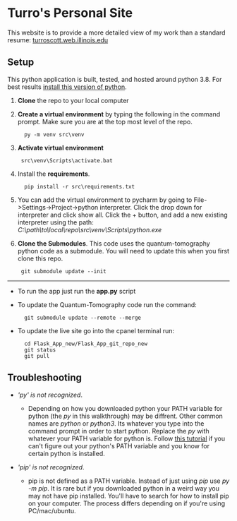 # Turro's Personal Site

[comment]: <> ([![Website http://TurroScott.web.illinois.edu ]&#40;https://img.shields.io/website-up-down-green-red/http/shields.io.svg&#41;]&#40;http://quantumtomo.web.illinois.edu/&#41;)

This website is to provide a more detailed view of my work than a standard resume:
[turroscott.web.illinois.edu](http://TurroScott.web.illinois.edu)

## Setup
This python application is built, tested, and hosted around python 3.8. 
For best results [install this version of python](https://www.python.org/downloads/). 

1. **Clone** the repo to your local computer


2. **Create a virtual environment** by typing the following in the command prompt. Make sure you are at the top most level of the repo.

         py -m venv src\venv
3. **Activate virtual environment**

        src\venv\Scripts\activate.bat

4. Install the **requirements**. 

         pip install -r src\requirements.txt
         
5. You can add the virtual environment to pycharm by going to File->Settings->Project->python interpreter. 
   Click the drop down for interpreter and click show all. Click the + button, and add a new existing interpreter using the path:
   _C:\path\to\local\repo\src\venv\Scripts\python.exe_
   

6. **Clone the Submodules**. This code uses the quantum-tomography python code as a submodule. You will need to update this when
you first clone this repo.

        git submodule update --init

---


* To run the app just run the **app.py** script


* To update the Quantum-Tomography code run the command:

        git submodule update --remote --merge

* To update the live site go into the cpanel terminal run:

        cd Flask_App_new/Flask_App_git_repo_new
        git status
        git pull

## Troubleshooting

- *'py' is not recognized*. 
  - Depending on how you downloaded python your PATH variable for python (the _py_ in this walkthrough) may be diffrent.
Other common names are _python_ or _python3_. Its whatever you type into the command prompt in order to start python. 
  Replace the _py_ with whatever your PATH variable for python is. Follow [this tutorial](https://www.educative.io/edpresso/how-to-add-python-to-path-variable-in-window) 
  if you can't figure out your python's PATH variable and you know for certain python is installed.

- *'pip' is not recognized*. 
  - pip is not defined as a PATH variable. Instead of just using *pip*
use *py -m pip*. It is rare but if you downloaded python in a weird way you may not have pip installed. You'll have to search for how to install pip on your computer. 
The process differs depending on if you're using PC/mac/ubuntu.
    